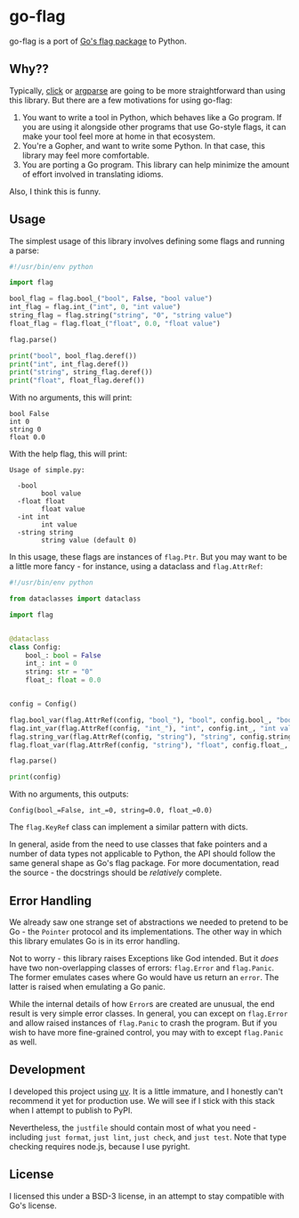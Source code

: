# go-flag

go-flag is a port of [Go's flag package](https://pkg.go.dev/flag) to Python.

## Why??

Typically, [click](https://click.palletsprojects.com/en/stable/) or
[argparse](https://docs.python.org/3/library/argparse.html) are going to be
more straightforward than using this library. But there are a few motivations
for using go-flag:

1. You want to write a tool in Python, which behaves like a Go program. If
   you are using it alongside other programs that use Go-style flags, it can
   make your tool feel more at home in that ecosystem.
2. You're a Gopher, and want to write some Python. In that case, this library
   may feel more comfortable.
3. You are porting a Go program. This library can help minimize the amount of
   effort involved in translating idioms.

Also, I think this is funny.

## Usage

The simplest usage of this library involves defining some flags and running
a parse:

```py
#!/usr/bin/env python

import flag

bool_flag = flag.bool_("bool", False, "bool value")
int_flag = flag.int_("int", 0, "int value")
string_flag = flag.string("string", "0", "string value")
float_flag = flag.float_("float", 0.0, "float value")

flag.parse()

print("bool", bool_flag.deref())
print("int", int_flag.deref())
print("string", string_flag.deref())
print("float", float_flag.deref())
```

With no arguments, this will print:

```
bool False
int 0
string 0
float 0.0
```

With the help flag, this will print:

```
Usage of simple.py:

  -bool
    	bool value
  -float float
    	float value
  -int int
    	int value
  -string string
    	string value (default 0)
```

In this usage, these flags are instances of `flag.Ptr`. But you may want to
be a little more fancy - for instance, using a dataclass and `flag.AttrRef`:

```py
#!/usr/bin/env python

from dataclasses import dataclass

import flag


@dataclass
class Config:
    bool_: bool = False
    int_: int = 0
    string: str = "0"
    float_: float = 0.0


config = Config()

flag.bool_var(flag.AttrRef(config, "bool_"), "bool", config.bool_, "bool value")
flag.int_var(flag.AttrRef(config, "int_"), "int", config.int_, "int value")
flag.string_var(flag.AttrRef(config, "string"), "string", config.string, "string value")
flag.float_var(flag.AttrRef(config, "string"), "float", config.float_, "float value")

flag.parse()

print(config)
```

With no arguments, this outputs:

```
Config(bool_=False, int_=0, string=0.0, float_=0.0)
```

The `flag.KeyRef` class can implement a similar pattern with dicts.

In general, aside from the need to use classes that fake pointers and a number
of data types not applicable to Python, the API should follow the same general
shape as Go's flag package. For more documentation, read the source - the
docstrings should be *relatively* complete.

## Error Handling

We already saw one strange set of abstractions we needed to pretend to be
Go - the `Pointer` protocol and its implementations. The other way in which
this library emulates Go is in its error handling.

Not to worry - this library raises Exceptions like God intended. But it *does*
have two non-overlapping classes of errors: `flag.Error` and `flag.Panic`. The
former emulates cases where Go would have us return an `error`. The latter is
raised when emulating a Go panic.

While the internal details of how `Error`s are created are unusual, the end
result is very simple error classes. In general, you can except on `flag.Error`
and allow raised instances of `flag.Panic` to crash the program. But if you
wish to have more fine-grained control, you may with to except `flag.Panic` as
well.

## Development

I developed this project using [uv](https://docs.astral.sh/uv/). It is a little
immature, and I honestly can't recommend it yet for production use. We will
see if I stick with this stack when I attempt to publish to PyPI.

Nevertheless, the `justfile` should contain most of what you need - including
`just format`, `just lint`, `just check`, and `just test`. Note that type
checking requires node.js, because I use pyright.

## License

I licensed this under a BSD-3 license, in an attempt to stay compatible with
Go's license.
